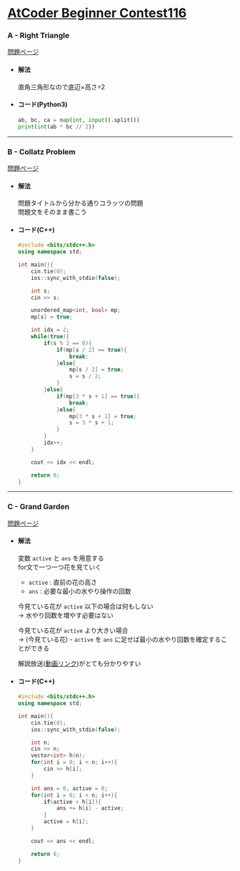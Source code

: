 # [AtCoder Beginner Contest116](https://atcoder.jp/contests/abc116/)  
  
### A - Right Triangle  
[問題ページ](https://atcoder.jp/contests/abc116/tasks/abc116_a)  
- #### 解法  
    直角三角形なので底辺×高さ÷2  
- #### コード(Python3)  
  
    ```python
    ab, bc, ca = map(int, input().split())
    print(int(ab * bc // 2))
    ```
  
---
  
### B - Collatz Problem  
[問題ページ](https://atcoder.jp/contests/abc116/tasks/abc116_b)  
- #### 解法  
    問題タイトルから分かる通りコラッツの問題  
    問題文をそのまま書こう  
- #### コード(C++)  
  
    ```cpp
    #include <bits/stdc++.h>
    using namespace std;

    int main(){
        cin.tie(0);
        ios::sync_with_stdio(false);

        int s;
        cin >> s;

        unordered_map<int, bool> mp;
        mp[s] = true;
    
        int idx = 2;
        while(true){
            if(s % 2 == 0){
                if(mp[s / 2] == true){
                    break;
                }else{
                    mp[s / 2] = true;
                    s = s / 2;
                }
            }else{
                if(mp[3 * s + 1] == true){
                    break;
                }else{
                    mp[3 * s + 1] = true;
                    s = 3 * s + 1;
                }
            }
            idx++;
        }

        cout << idx << endl;

        return 0;
    }
    ```
  
---
  
### C - Grand Garden  
[問題ページ](https://atcoder.jp/contests/abc116/tasks/abc116_c)  
- #### 解法  
    変数 `active` と `ans` を用意する  
    for文で一つ一つ花を見ていく  
    - `active` : 直前の花の高さ  
    - `ans` : 必要な最小の水やり操作の回数  
      
    今見ている花が `active` 以下の場合は何もしない  
    → 水やり回数を増やす必要はない  
      
    今見ている花が `active` より大きい場合  
    → (今見ている花) - `active` を `ans` に足せば最小の水やり回数を確定することができる  
      
    解説放送([動画リンク](https://youtu.be/U3wtVmwxVoI?t=2280))がとても分かりやすい  
  
- #### コード(C++)  
  
    ```cpp
    #include <bits/stdc++.h>
    using namespace std;

    int main(){
        cin.tie(0);
        ios::sync_with_stdio(false);

        int n;
        cin >> n;
        vector<int> h(n);
        for(int i = 0; i < n; i++){
            cin >> h[i];
        }

        int ans = 0, active = 0;
        for(int i = 0; i < n; i++){
            if(active < h[i]){
                ans += h[i] - active;
            }
            active = h[i];
        }

        cout << ans << endl;

        return 0;
    }
    ```
  